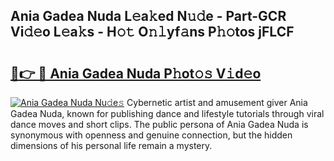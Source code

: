 ## Ania Gadea Nuda L𝚎a𝚔ed N𝚞𝚍e - Part-GCR Vi𝚍𝚎o L𝚎a𝚔s - H𝚘𝚝 O𝚗𝚕yf𝚊ns P𝚑𝚘tos jFLCF

# <h2><a href="http://kf8g94.oniu.top/?m=Ania+Gadea+Nuda">🔗👉 🔴 Ania Gadea Nuda P𝚑ot𝚘𝚜 V𝚒d𝚎o</a></h2>

[![Ania Gadea Nuda Nu𝚍e𝚜](https://i.imgur.com/0qMVB7G.gif)](http://kf8g94.oniu.top/?m=Ania+Gadea+Nuda)
Cybernetic artist and amusement giver Ania Gadea Nuda, known for publishing dance and lifestyle tutorials through viral dance moves and short clips. The public persona of Ania Gadea Nuda is synonymous with openness and genuine connection, but the hidden dimensions of his personal life remain a mystery.  
